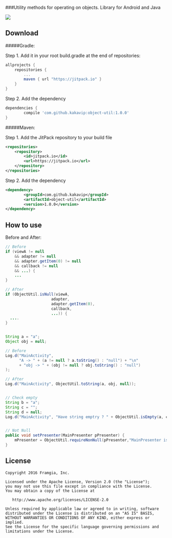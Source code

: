 ###Utility methods for operating on objects. Library for Android and Java

[![](https://jitpack.io/v/kakavip/object-util.svg)](https://jitpack.io/#kakavip/object-util)

Download
-------
#####Gradle:

Step 1. Add it in your root build.gradle at the end of repositories:

```groovy
allprojects {
	repositories {
		...
		maven { url "https://jitpack.io" }
	}
}
```

Step 2. Add the dependency
```groovy
dependencies {
	    compile 'com.github.kakavip:object-util:1.0.0'
}
```

#####Maven:

Step 1. Add the JitPack repository to your build file
```xml
<repositories>
	<repository>
		<id>jitpack.io</id>
		<url>https://jitpack.io</url>
	</repository>
</repositories>
```

Step 2. Add the dependency
```xml
<dependency>
	    <groupId>com.github.kakavip</groupId>
	    <artifactId>object-util</artifactId>
	    <version>1.0.0</version>
</dependency>
```

How to use
-------
Before and After:

```java
// Before
if (viewA != null
    && adapter != null
    && adapter.getItem(0) != null
    && callback != null
    && ...) {
    ...
}

// After
if (ObjectUtil.isNull(viewA,
                    adapter,
                    adapter.getItem(0),
                    callback,
                    ...)) {
  ....
}


String a = "a";
Object obj = null;

// Before
Log.d("MainActivity",
      "A -> " + (a != null ? a.toString() : "null") + "\n"
      + "obj -> " + (obj != null ? obj.toString() : "null")
);

// After
Log.d("MainActivity", ObjectUtil.toString(a, obj, null));


// Check empty
String b = "a";
String c = "";
String d = null;
Log.d("MainActivity", "Have string emptry ? " + ObjectUtil.isEmpty(a, c, d));


// Not Null
public void setPresenter(MainPresenter pPresenter) {
    mPresenter = ObjectUtil.requireNonNull(pPresenter,"MainPresenter is NULL");
}


```



License
-------

    Copyright 2016 Framgia, Inc.

    Licensed under the Apache License, Version 2.0 (the "License");
    you may not use this file except in compliance with the License.
    You may obtain a copy of the License at

       http://www.apache.org/licenses/LICENSE-2.0

    Unless required by applicable law or agreed to in writing, software
    distributed under the License is distributed on an "AS IS" BASIS,
    WITHOUT WARRANTIES OR CONDITIONS OF ANY KIND, either express or implied.
    See the License for the specific language governing permissions and
    limitations under the License.